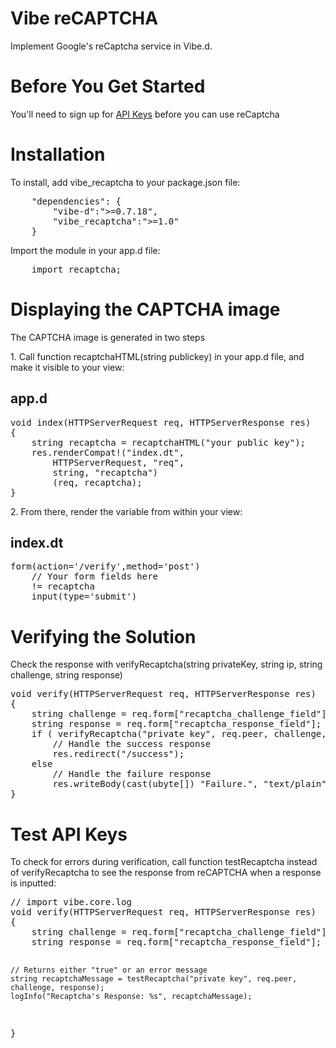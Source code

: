 <h1>Vibe reCAPTCHA</h1>
<!-- <p>===============================</p> -->
<p>Implement Google's reCaptcha service in Vibe.d.</p>

<h1>Before You Get Started</h1>
<!-- <p>===============================</p> -->
<p>You'll need to sign up for <a href="https://www.google.com/recaptcha/admin/create">API Keys</a> before you can use reCaptcha</p>

<h1>Installation</h1>
<!-- <p>===============================</p> -->
<p>To install, add vibe_recaptcha to your package.json file:</p>
<pre>
	"dependencies": {
		"vibe-d":">=0.7.18",
		"vibe_recaptcha":">=1.0"
	}
</pre>

<p>Import the module in your app.d file:</p>
<pre>
	import recaptcha;
</pre>

<h1>Displaying the CAPTCHA image</h1>
<!-- <p>===============================</p> -->
<p>The CAPTCHA image is generated in two steps</p>
<p>1. Call function recaptchaHTML(string publickey) in your app.d file, and make it visible to your view:</p>

<h2>app.d</h2>
<pre>
void index(HTTPServerRequest req, HTTPServerResponse res)
{
	string recaptcha = recaptchaHTML("your public key");
	res.renderCompat!("index.dt",
		HTTPServerRequest, "req",
		string, "recaptcha")
		(req, recaptcha);
}
</pre>
<p>2. From there, render the variable from within your view:</p>
<h2>index.dt</h2>
<pre>
form(action='/verify',method='post')
	// Your form fields here
	!= recaptcha
	input(type='submit')
</pre>

<h1>Verifying the Solution</h1>
<!-- <p>===============================</p> -->
<p>Check the response with verifyRecaptcha(string privateKey, string ip, string challenge, string response)</p>
<pre>
void verify(HTTPServerRequest req, HTTPServerResponse res)
{
	string challenge = req.form["recaptcha_challenge_field"];
	string response = req.form["recaptcha_response_field"];
	if ( verifyRecaptcha("private key", req.peer, challenge, response) )
		// Handle the success response
		res.redirect("/success");
	else
		// Handle the failure response
		res.writeBody(cast(ubyte[]) "Failure.", "text/plain");
}
</pre>

<h1>Test API Keys</h1>
<!-- <p>===============================</p> -->
<p>To check for errors during verification, call function testRecaptcha instead of verifyRecaptcha to see the response from reCAPTCHA when a response is inputted:</p>
<pre>
// import vibe.core.log
void verify(HTTPServerRequest req, HTTPServerResponse res)
{
	string challenge = req.form["recaptcha_challenge_field"];
	string response = req.form["recaptcha_response_field"];

	// Returns either "true" or an error message
	string recaptchaMessage = testRecaptcha("private key", req.peer, challenge, response);
	logInfo("Recaptcha's Response: %s", recaptchaMessage);
}
</pre>
